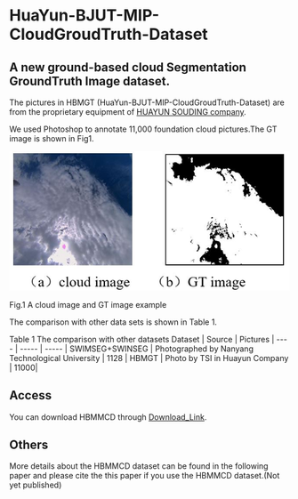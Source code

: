 # HuaYun-BJUT-MIP-CloudGroudTruth-Dataset
## A new ground-based cloud Segmentation GroundTruth Image dataset.

The pictures in HBMGT (HuaYun-BJUT-MIP-CloudGroudTruth-Dataset) are from the proprietary equipment of [HUAYUN SOUDING company](http://www.hysdqx.com/).

We used Photoshop to annotate 11,000 foundation cloud pictures.The GT image is shown in Fig1.

![gt](https://github.com/SadaharuZL/-HuaYun-BJUT-MIP-CloudGroudTruth-Dataset/blob/main/gt.JPG)

Fig.1 A cloud image and GT image example


The comparison with other data sets is shown in Table 1.

Table 1 The comparison with other datasets
Dataset  |  Source  |  Pictures  | 
 ---- | ----- | ----- |
SWIMSEG+SWINSEG  | Photographed by Nanyang Technological University | 1128 |
HBMGT  | Photo by TSI in Huayun Company | 11000|

 ## Access
 You can download HBMMCD through [Download_Link](https://github.com/SadaharuZL/-HuaYun-BJUT-MIP-CloudGroudTruth-Dataset/blob/main/Download_Link).

 ## Others
 More details about the HBMMCD dataset can be found in the following paper and please cite the this paper if you use the HBMMCD dataset.(Not yet published)
